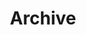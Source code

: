 ---
title: "Archive"
description: "All the publications and projects on this website—listed in chronological order."
layout: "archives"
---